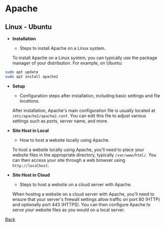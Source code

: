 # Apache

## Linux - Ubuntu

- **Installation**
  - Steps to install Apache on a Linux system.

  To install Apache on a Linux system, you can typically use the package manager of your distribution. For example, on Ubuntu:

```bash
sudo apt update
sudo apt install apache2
```
    
- **Setup**
  - Configuration steps after installation, including basic settings and file locations.

  After installation, Apache's main configuration file is usually located at `/etc/apache2/apache2.conf`. You can edit this file to adjust various settings such as ports, server name, and more.
    
- **Site Host in Local**
  - How to host a website locally using Apache.

  To host a website locally using Apache, you'll need to place your website files in the appropriate directory, typically `/var/www/html/`. You can then access your site through a web browser using `http://localhost`.
    
- **Site Host in Cloud**
  - Steps to host a website on a cloud server with Apache.
  
  When hosting a website on a cloud server with Apache, you'll need to ensure that your server's firewall settings allow traffic on port 80 (HTTP) and optionally port 443 (HTTPS). You can then configure Apache to serve your website files as you would on a local server.

[Back](../servers.md)